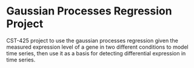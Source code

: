 # Gaussian Processes Regression Project
CST-425 project to use the gaussian processes regression given the measured expression level of a gene in two different conditions to model time series, then use it as a basis for detecting differential expression in time series. 